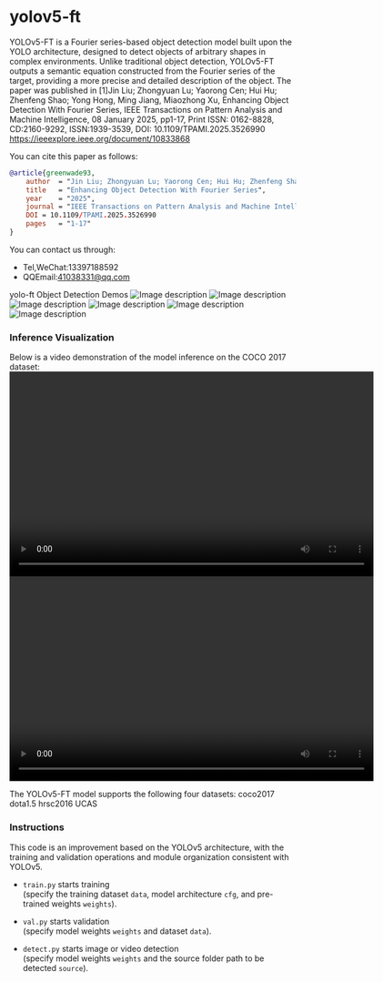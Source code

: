 # yolov5-ft
YOLOv5-FT is a Fourier series-based object detection model built upon the YOLO architecture, designed to detect objects of arbitrary shapes in complex environments. Unlike traditional object detection, YOLOv5-FT outputs a semantic equation constructed from the Fourier series of the target, providing a more precise and detailed description of the object. The paper was published in
[1]Jin Liu; Zhongyuan Lu; Yaorong Cen; Hui Hu; Zhenfeng Shao; Yong Hong, Ming Jiang, Miaozhong Xu, Enhancing Object Detection With Fourier Series, IEEE Transactions on Pattern Analysis and Machine Intelligence, 08 January 2025, pp1-17, Print ISSN: 0162-8828, CD:2160-9292, ISSN:1939-3539, DOI: 10.1109/TPAMI.2025.3526990
https://ieeexplore.ieee.org/document/10833868

You can cite this paper as follows:
```bibtex
@article{greenwade93,
    author  = "Jin Liu; Zhongyuan Lu; Yaorong Cen; Hui Hu; Zhenfeng Shao; Yong Hong, Ming Jiang, Miaozhong Xu",
    title   = "Enhancing Object Detection With Fourier Series",
    year    = "2025",
    journal = "IEEE Transactions on Pattern Analysis and Machine Intelligence",
    DOI = 10.1109/TPAMI.2025.3526990
    pages   = "1-17"
}
```
You can contact us through:
- Tel,WeChat:13397188592
- QQEmail:41038331@qq.com

yolo-ft Object Detection Demos
![Image description](demos/coco2017/000000013729.jpg)
![Image description](demos/coco2017/000000014226.jpg)
![Image description](demos/dota1.5/P0007_2_0.jpg)
![Image description](demos/dota1.5/P0128_8_0.jpg)
![Image description](demos/dota1.5-10terms/patches_P0000_84_0.jpg)
![Image description](demos/dota1.5-10terms/patches_P1067_1_0.jpg)


### Inference Visualization
Below is a video demonstration of the model inference on the COCO 2017 dataset:
<video width="640" height="360" controls>
  <source src="https://liujin1975060601.github.io/yolov5-ft/demos/videos/road_person-cars-dog_20250206_00295546.mp4" type="video/mp4">
  你的浏览器不支持播放此视频，请<a href="https://liujin1975060601.github.io/yolov5-ft/demos/videos/road_person-cars-dog_20250206_00295546.mp4">点击这里播放视频</a>。
</video>
<video width="640" height="360" controls>
  <source src="https://liujin1975060601.github.io/yolov5-ft/demos/videos/road-cars-s_20250205_23160389_20250205_23205007.mp4" type="video/mp4">
  你的浏览器不支持播放此视频，请<a href="https://liujin1975060601.github.io/yolov5-ft/demos/videos/road-cars-s_20250205_23160389_20250205_23205007.mp4">点击这里播放视频</a>。
</video>

The YOLOv5-FT model supports the following four datasets:
coco2017
dota1.5
hrsc2016
UCAS

### Instructions
This code is an improvement based on the YOLOv5 architecture, with the training and validation operations and module organization consistent with YOLOv5.
- `train.py` starts training  
  (specify the training dataset `data`, model architecture `cfg`, and pre-trained weights `weights`).

- `val.py` starts validation  
  (specify model weights `weights` and dataset `data`).

- `detect.py` starts image or video detection  
  (specify model weights `weights` and the source folder path to be detected `source`).